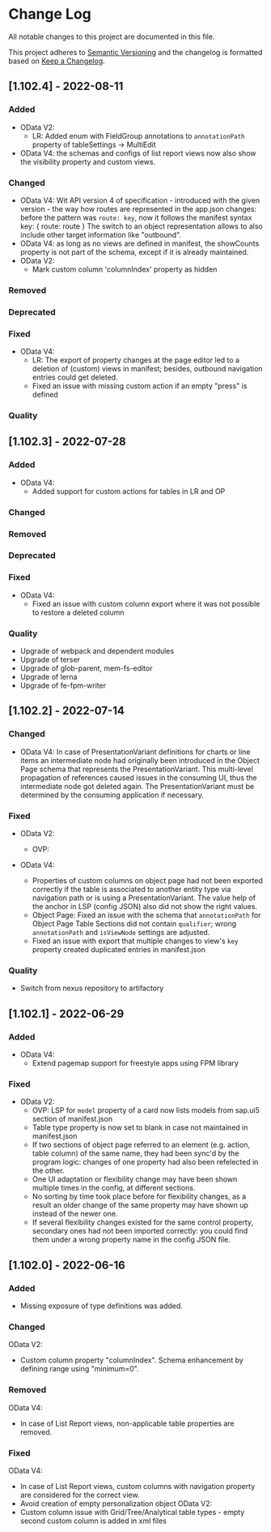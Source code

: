 # Change Log

All notable changes to this project are documented in this file.

This project adheres to [Semantic Versioning](http://semver.org/) and the changelog is formatted based on [Keep a Changelog](http://keepachangelog.com/).

## [1.102.4] - 2022-08-11

### Added

- OData V2:
  - LR: Added enum with FieldGroup annotations to `annotationPath` property of tableSettings -> MultiEdit
- OData V4: the schemas and configs of list report views now also show the visibility property and custom views.

### Changed

- OData V4: Wit API version 4 of specification - introduced with the given version - the way how routes are represented in the app.json changes: before the pattern was
  `route: key`, now it follows the manifest syntax  
  key: {
      route: route
  }
  The switch to an object representation allows to also include other target information like "outbound".
- OData V4: as long as no views are defined in manifest, the showCounts property is not part of the schema, except if it is already maintained.  
- OData V2:
  - Mark custom column 'columnIndex' property as hidden

### Removed

### Deprecated

### Fixed

- OData V4:
  - LR: The export of property changes at the page editor led to a deletion of (custom) views in manifest; besides, outbound navigation entries could get deleted.
  - Fixed an issue with missing custom action if an empty "press" is defined

### Quality

## [1.102.3] - 2022-07-28

### Added

- OData V4:
  - Added support for custom actions for tables in LR and OP

### Changed

### Removed

### Deprecated

### Fixed

- OData V4:
  - Fixed an issue with custom column export where it was not possible to restore a deleted column

### Quality

- Upgrade of webpack and dependent modules
- Upgrade of terser
- Upgrade of glob-parent, mem-fs-editor
- Upgrade of lerna
- Upgrade of fe-fpm-writer

## [1.102.2] - 2022-07-14

### Changed

- OData V4: In case of PresentationVariant definitions for charts or line items an intermediate node had originally been introduced in the Object Page schema that represents the PresentationVariant. This multi-level propagation of references caused issues in the consuming UI, thus the intermediate node got deleted again. The PresentationVariant must be determined by the consuming application if necessary.

### Fixed

- OData V2:
  - OVP:

- OData V4:
  - Properties of custom columns on object page had not been exported correctly if the table is associated to another entity type via navigation path or is using a PresentationVariant.
  The value help of the anchor in LSP (config JSON) also did not show the right values.
  - Object Page: Fixed an issue with the schema that `annotationPath` for Object Page Table Sections did not contain `qualifier`;
  wrong `annotationPath` and `isViewNode` settings are adjusted.
  - Fixed an issue with export that multiple changes to view's `key` property created duplicated entries in manifest.json

### Quality

- Switch from nexus repository to artifactory

## [1.102.1] - 2022-06-29

### Added

- OData V4:
  - Extend pagemap support for freestyle apps using FPM library

### Fixed

- OData V2:
  - OVP: LSP for `model` property of a card now lists models from sap.ui5 section of manifest.json
  - Table type property is now set to blank in case not maintained in manifest.json
  - If two sections of object page referred to an element (e.g. action, table column) of the same name, they had been sync'd by the program logic: changes of one property had also been refelected in the other.
  - One UI adaptation or flexibility change may have been shown multiple times in the config, at different sections.
  - No sorting by time took place before for flexibility changes, as a result an older change of the same property may have shown up instead of the newer one.
  - If several flexibility changes existed for the same control property, secondary ones had not been imported correctly: you could find them under a wrong property name in the config JSON file.

## [1.102.0] - 2022-06-16

### Added

- Missing exposure of type definitions was added.

### Changed

OData V2:

- Custom column property "columnIndex". Schema enhancement by defining range using "minimum=0".

### Removed

OData V4:

- In case of List Report views, non-applicable table properties are removed.

### Fixed

OData V4:

- In case of List Report views, custom columns with navigation property are considered for the correct view.
- Avoid creation of empty personalization object
OData V2:
- Custom column issue with Grid/Tree/Analytical table types - empty second custom column is added in xml files
